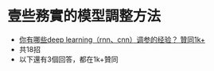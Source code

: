# 壹些務實的模型調整方法
* [你有哪些deep learning（rnn、cnn）调参的经验？ 贊同1k+](https://www.zhihu.com/question/41631631/answer/1129785528?fbclid=IwAR1m2xaWFpHVFgb_X6pelE-205IIl9A0dN53kiepS78H9g60YXtpVqVVLGQ)
* 共18招
* 以下還有3個回答，都在1k+贊同